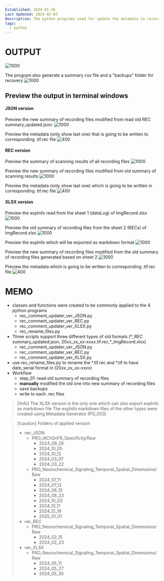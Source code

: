 ```yaml
---
Established: 2024-01-26
Last Updated: 2024-02-03
Description: The python programs used for update the metadata in recording files on the basis of JSON, RECs, and XLSX files
tags:
  - python
---
```

# OUTPUT
![1000](update_metadata_in_rec_files.png)

The program also generate a summary csv file and a "backups" folder for recovery
![1000](generated_files.png)
## Preview the output in terminal windows
#### JSON version
Preview the new summary of recording files modified from read old REC summary_updated.json:
![1000](ver_JSON_preview_new_rec_summary.png)

Preview the metadata (only show last one) that is going to be written to corresponding .tif.rec file
![400](ver_JSON_preview_metadata_to_be_written.png)

#### REC version
Preview the summary of scanning results of all recording files
![1000](ver_REC_preview_old_rec_summary.png)

Preview the new summary of recording files modified from old summary of scanning results
![1000](ver_REC_preview_new_rec_summary.png)

Preview the metadata (only show last one) which is going to be written in corresponding .tif.rec file
![400](ver_REC_preview_metadata_to_be_written.png)

#### XLSX version
Preview the expInfo read from the sheet 1 (dataLog) of ImgRecord.xlsx
![1000](ver_XLSX_preview_read_sheet_1.png)

Preview the old summary of recording files from the sheet 2 (RECs) of ImgRecord.xlsx
![1000](ver_XLSX_preview_read_sheet_2.png)

Preview the  expInfo which will be exported as markdown format
![1000](ver_XLSX_preview_export_markdown.png)

Preview the new summary of recording files modified from the old summary of recording files generated based on sheet 2
![1000](ver_XLSX_preview_new_rec_summary.png)

Preview the metadata which is going to be written to corresponding .tif.rec file
![400](ver_XLSX_preview_metadata_to_be_written.png)
# MEMO
- classes and functions were created to be commonly applied to the 4 python programs
	- rec_comment_updater_ver_JSON.py
	- rec_comment_updater_ver_REC.py
	- rec_comment_updater_ver_XLSX.py
	- rec_rename_files.py
- Three scripts support three different types of old formats (\*\_REC summary_updated.json, 20xx_xx_xx-xxxx.tif.rec,\*\_ImgRecord.xlsx)
	- rec_comment_updater_ver_JSON.py
	- rec_comment_updater_ver_REC.py
	- rec_comment_updater_ver_XLSX.py
- use rec_rename_files.py to rename the \*.tif.rec and \*.tif to have date_serial format in (20xx_xx_xx-xxxx)
- Workflow
	- step_01: read old summary of recording files
	- **manually** modified the old one into new summary of recording files
	- save backups
	- write to each .rec files
> [!info]
> The XLSX version is the only one which can also export expInfo as markdown file
> The expInfo markdown files of the other types were created using Metadata Generator (PG_003)

> [!caution] Folders of applied version
> - ver_JSON
> 	- PRO_iAChSnFR_Specificity/Raw
> 		- 2024_09_26
> 		- 2024_10_05
> 		- 2024_10_12
> 		- 2024_03_07
> 		- 2024_03_22
> 	- PRO_Neurochemical_Signaling_Temporal_Spatial_Dimensions/Raw
> 		- 2024_07_11
> 		- 2024_07_12
> 		- 2024_08_15
> 		- 2024_08_23
> 		- 2024_10_03
> 		- 2024_10_11
> 		- 2024_12_19
> 		- 2025_01_01
> - ver_REC
> 	- PRO_Neurochemical_Signaling_Temporal_Spatial_Dimensions/Raw
> 		- 2024_02_15
> 		- 2024_02_23
> - ver_XLSX
> 	- PRO_Neurochemical_Signaling_Temporal_Spatial_Dimensions/Raw
> 		- 2024_05_11
> 		- 2024_05_27
> 		- 2024_05_30

